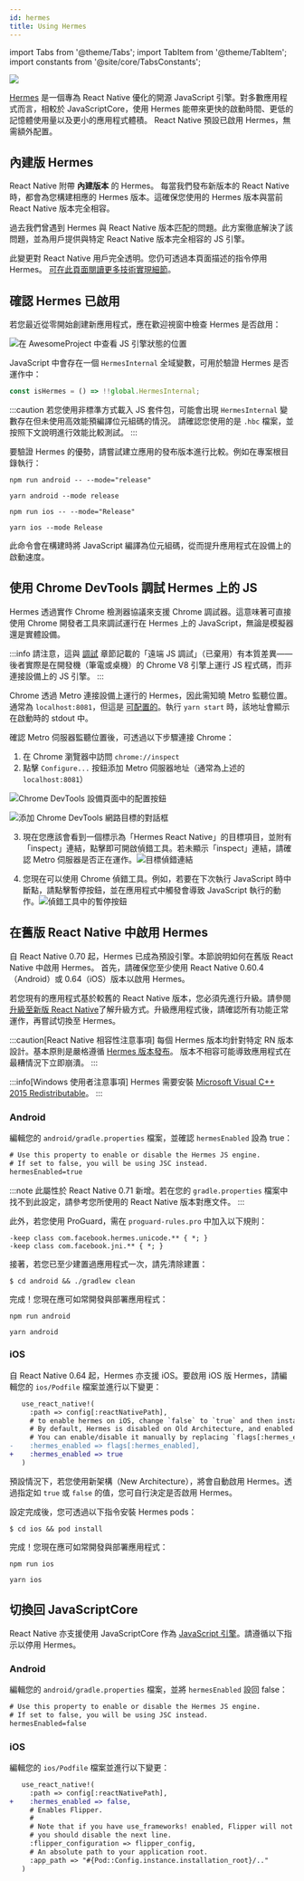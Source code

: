 ```yaml
---
id: hermes
title: Using Hermes
---
```


import Tabs from '@theme/Tabs'; import TabItem from '@theme/TabItem'; import constants from '@site/core/TabsConstants';

<a href="https://hermesengine.dev">
  <img width={300} height={300} className="hermes-logo" src="/docs/assets/HermesLogo.svg" style={{height: "auto"}}/>
</a>

[Hermes](https://hermesengine.dev) 是一個專為 React Native 優化的開源 JavaScript 引擎。對多數應用程式而言，相較於 JavaScriptCore，使用 Hermes 能帶來更快的啟動時間、更低的記憶體使用量以及更小的應用程式體積。
React Native 預設已啟用 Hermes，無需額外配置。

## 內建版 Hermes

React Native 附帶 **內建版本** 的 Hermes。
每當我們發布新版本的 React Native 時，都會為您構建相應的 Hermes 版本。這確保您使用的 Hermes 版本與當前 React Native 版本完全相容。

過去我們曾遇到 Hermes 與 React Native 版本匹配的問題。此方案徹底解決了該問題，並為用戶提供與特定 React Native 版本完全相容的 JS 引擎。

此變更對 React Native 用戶完全透明。您仍可透過本頁面描述的指令停用 Hermes。
[可在此頁面閱讀更多技術實現細節](/architecture/bundled-hermes)。

## 確認 Hermes 已啟用

若您最近從零開始創建新應用程式，應在歡迎視窗中檢查 Hermes 是否啟用：

![在 AwesomeProject 中查看 JS 引擎狀態的位置](/docs/assets/HermesApp.jpg)

JavaScript 中會存在一個 `HermesInternal` 全域變數，可用於驗證 Hermes 是否運作中：

```jsx
const isHermes = () => !!global.HermesInternal;
```

:::caution
若您使用非標準方式載入 JS 套件包，可能會出現 `HermesInternal` 變數存在但未使用高效能預編譯位元組碼的情況。
請確認您使用的是 `.hbc` 檔案，並按照下文說明進行效能比較測試。
:::

要驗證 Hermes 的優勢，請嘗試建立應用的發布版本進行比較。例如在專案根目錄執行：

<Tabs groupId="platform" queryString defaultValue={constants.defaultPlatform} values={constants.platforms} className="pill-tabs">
<TabItem value="android">

[//]: # 'Android'

<Tabs groupId="package-manager" queryString defaultValue={constants.defaultPackageManager} values={constants.packageManagers}>
<TabItem value="npm">

```shell
npm run android -- --mode="release"
```

</TabItem>
<TabItem value="yarn">

```shell
yarn android --mode release
```

</TabItem>
</Tabs>

</TabItem>
<TabItem value="ios">

[//]: # 'iOS'

<Tabs groupId="package-manager" queryString defaultValue={constants.defaultPackageManager} values={constants.packageManagers}>
<TabItem value="npm">

```shell
npm run ios -- --mode="Release"
```

</TabItem>
<TabItem value="yarn">

```shell
yarn ios --mode Release
```

</TabItem>
</Tabs>

</TabItem>
</Tabs>

此命令會在構建時將 JavaScript 編譯為位元組碼，從而提升應用程式在設備上的啟動速度。

## 使用 Chrome DevTools 調試 Hermes 上的 JS

Hermes 透過實作 Chrome 檢測器協議來支援 Chrome 調試器。這意味著可直接使用 Chrome 開發者工具來調試運行在 Hermes 上的 JavaScript，無論是模擬器還是實體設備。

:::info
請注意，這與 [調試](debugging#remote-debugging) 章節記載的「遠端 JS 調試」（已棄用）有本質差異——後者實際是在開發機（筆電或桌機）的 Chrome V8 引擎上運行 JS 程式碼，而非連接設備上的 JS 引擎。
:::

Chrome 透過 Metro 連接設備上運行的 Hermes，因此需知曉 Metro 監聽位置。通常為 `localhost:8081`，但這是 [可配置的](https://facebook.github.io/metro/docs/configuration)。執行 `yarn start` 時，該地址會顯示在啟動時的 stdout 中。

確認 Metro 伺服器監聽位置後，可透過以下步驟連接 Chrome：

1. 在 Chrome 瀏覽器中訪問 `chrome://inspect`
2. 點擊 `Configure...` 按鈕添加 Metro 伺服器地址（通常為上述的 `localhost:8081`）

![Chrome DevTools 設備頁面中的配置按鈕](/docs/assets/HermesDebugChromeConfig.png)

![添加 Chrome DevTools 網路目標的對話框](/docs/assets/HermesDebugChromeMetroAddress.png)

3. 現在您應該會看到一個標示為「Hermes React Native」的目標項目，並附有「inspect」連結，點擊即可開啟偵錯工具。若未顯示「inspect」連結，請確認 Metro 伺服器是否正在運作。![目標偵錯連結](/docs/assets/HermesDebugChromeInspect.png)

4. 您現在可以使用 Chrome 偵錯工具。例如，若要在下次執行 JavaScript 時中斷點，請點擊暫停按鈕，並在應用程式中觸發會導致 JavaScript 執行的動作。![偵錯工具中的暫停按鈕](/docs/assets/HermesDebugChromePause.png)

## 在舊版 React Native 中啟用 Hermes

自 React Native 0.70 起，Hermes 已成為預設引擎。本節說明如何在舊版 React Native 中啟用 Hermes。
首先，請確保您至少使用 React Native 0.60.4（Android）或 0.64（iOS）版本以啟用 Hermes。

若您現有的應用程式基於較舊的 React Native 版本，您必須先進行升級。請參閱[升級至新版 React Native](/docs/upgrading)了解升級方式。升級應用程式後，請確認所有功能正常運作，再嘗試切換至 Hermes。

:::caution[React Native 相容性注意事項]
每個 Hermes 版本均針對特定 RN 版本設計。基本原則是嚴格遵循 [Hermes 版本發布](https://github.com/facebook/hermes/releases)。
版本不相容可能導致應用程式在最糟情況下立即崩潰。
:::

:::info[Windows 使用者注意事項]
Hermes 需要安裝 [Microsoft Visual C++ 2015 Redistributable](https://www.microsoft.com/en-us/download/details.aspx?id=48145)。
:::

### Android

編輯您的 `android/gradle.properties` 檔案，並確認 `hermesEnabled` 設為 true：

```diff
# Use this property to enable or disable the Hermes JS engine.
# If set to false, you will be using JSC instead.
hermesEnabled=true
```

:::note
此屬性於 React Native 0.71 新增。若在您的 `gradle.properties` 檔案中找不到此設定，請參考您所使用的 React Native 版本對應文件。
:::

此外，若您使用 ProGuard，需在 `proguard-rules.pro` 中加入以下規則：

```
-keep class com.facebook.hermes.unicode.** { *; }
-keep class com.facebook.jni.** { *; }
```

接著，若您已至少建置過應用程式一次，請先清除建置：

```shell
$ cd android && ./gradlew clean
```

完成！您現在應可如常開發與部署應用程式：

<Tabs groupId="package-manager" queryString defaultValue={constants.defaultPackageManager} values={constants.packageManagers}>
<TabItem value="npm">

```shell
npm run android
```

</TabItem>
<TabItem value="yarn">

```shell
yarn android
```

</TabItem>
</Tabs>

### iOS

自 React Native 0.64 起，Hermes 亦支援 iOS。要啟用 iOS 版 Hermes，請編輯您的 `ios/Podfile` 檔案並進行以下變更：

```diff
   use_react_native!(
     :path => config[:reactNativePath],
     # to enable hermes on iOS, change `false` to `true` and then install pods
     # By default, Hermes is disabled on Old Architecture, and enabled on New Architecture.
     # You can enable/disable it manually by replacing `flags[:hermes_enabled]` with `true` or `false`.
-    :hermes_enabled => flags[:hermes_enabled],
+    :hermes_enabled => true
   )
```

預設情況下，若您使用新架構（New Architecture），將會自動啟用 Hermes。透過指定如 `true` 或 `false` 的值，您可自行決定是否啟用 Hermes。

設定完成後，您可透過以下指令安裝 Hermes pods：

```shell
$ cd ios && pod install
```

完成！您現在應可如常開發與部署應用程式：

<Tabs groupId="package-manager" queryString defaultValue={constants.defaultPackageManager} values={constants.packageManagers}>
<TabItem value="npm">

```shell
npm run ios
```

</TabItem>
<TabItem value="yarn">

```shell
yarn ios
```

</TabItem>
</Tabs>

## 切換回 JavaScriptCore

React Native 亦支援使用 JavaScriptCore 作為 [JavaScript 引擎](javascript-environment)。請遵循以下指示以停用 Hermes。

### Android

編輯您的 `android/gradle.properties` 檔案，並將 `hermesEnabled` 設回 false：

```diff
# Use this property to enable or disable the Hermes JS engine.
# If set to false, you will be using JSC instead.
hermesEnabled=false
```

### iOS

編輯您的 `ios/Podfile` 檔案並進行以下變更：

```diff
   use_react_native!(
     :path => config[:reactNativePath],
+    :hermes_enabled => false,
     # Enables Flipper.
     #
     # Note that if you have use_frameworks! enabled, Flipper will not work and
     # you should disable the next line.
     :flipper_configuration => flipper_config,
     # An absolute path to your application root.
     :app_path => "#{Pod::Config.instance.installation_root}/.."
   )
```